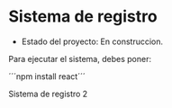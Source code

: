<h1> Sistema de registro</h1>

- Estado del proyecto: En construccion.

Para ejecutar el sistema, debes poner:

´´´npm install react´´´

Sistema de registro 2
